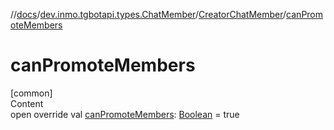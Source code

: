 //[docs](../../../index.md)/[dev.inmo.tgbotapi.types.ChatMember](../index.md)/[CreatorChatMember](index.md)/[canPromoteMembers](can-promote-members.md)



# canPromoteMembers  
[common]  
Content  
open override val [canPromoteMembers](can-promote-members.md): [Boolean](https://kotlinlang.org/api/latest/jvm/stdlib/kotlin/-boolean/index.html) = true  



